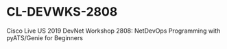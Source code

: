 # CL-DEVWKS-2808
Cisco Live US 2019 DevNet Workshop 2808: NetDevOps Programming with pyATS/Genie for Beginners
